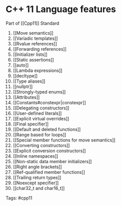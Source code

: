 # C++ 11 Language features
Part of [[Cpp11]] Standard 
1.  [[Move semantics]]
2.  [[Variadic templates]]
3.  [[Rvalue references]]
4.  [[Forwarding references]]
5.  [[Initializer lists]]
6.  [[Static assertions]]
7.  [[auto]]
8.  [[Lambda expressions]]
9.  [[decltype]]
10.  [[Type aliases]]
11.  [[nullptr]]
12.  [[Strongly-typed enums]]
13.  [[Attributes]]
14.  [[Constants#constexpr|constexpr]]
15.  [[Delegating constructors]]
16.  [[User-defined literals]]
17.  [[Explicit virtual overrides]]
18.  [[Final specifier]]
19.  [[Default and deleted functions]]
20.  [[Range based for loops]]
21.  [[Special member functions for move semantics]]
22.  [[Converting constructors]]
23.  [[Explicit conversion constructors]]
24.  [[Inline namespaces]]
25.  [[Non-static data member initializers]]
26.  [[Right angle brackets]]
27.  [[Ref-qualified member functions]]
28.  [[Trailing return types]]
29.  [[Noexcept specifier]]
30.  [[char32_t and char16_t]]

Tags: 
#cpp11